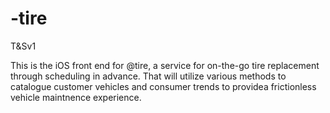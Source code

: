 # -tire
T&amp;Sv1

This is the iOS front end for @tire, a service for on-the-go tire replacement through scheduling in advance. That will utilize various methods to catalogue customer vehicles and consumer trends to providea frictionless vehicle maintnence experience.  
